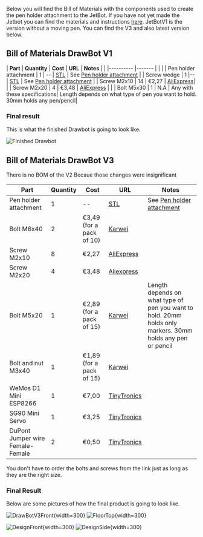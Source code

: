 Below you will find the Bill of Materials with the components used to create the pen holder attachment to the JetBot. If you have not yet made the Jetbot you can find the materials and instructions [here](https://jetbot.org/master/bill_of_materials.html). JetBotV1 is the version without a moving pen. You can find the V3 and also latest version below.

## Bill of Materials DrawBot V1

| <b>Part</b>                  	| <b>Quantity</b> 	| <b>Cost</b>  	| <b>URL</b>	                | <b>Notes</b>        	               |
|                               |----------	        |-------	    |	                            |	                                  |
| Pen holder attachment 	    | 1 	            | --            | [STL](../files/PenHolderV1.stl) | See [Pen holder attachment](https://iot.dev.hihva.nl/2022-2023-sep-jan/group-project/vitalityandaging-drawing-together/documentation/pen_holder_doc/) 	|
| Screw wedge           	    | 1             	|--          	| [STL](../files/Screw_Wedge.stl) | See [Pen holder attachment](https://iot.dev.hihva.nl/2022-2023-sep-jan/group-project/vitalityandaging-drawing-together/documentation/pen_holder_doc/) 	|
| Screw M2x10               	| 14       	        | €2,27 	    | [AliExpress](https://nl.aliexpress.com/item/1005001627481386.html?spm=a2g0o.productlist.main.35.273135c35MCt3q&algo_pvid=a8dfdfd6-c79f-4880-8925-e0e5e954fbca&algo_exp_id=a8dfdfd6-c79f-4880-8925-e0e5e954fbca-17&pdp_ext_f=%7B%22sku_id%22%3A%2212000016876824749%22%7D&pdp_npi=2%40dis%21EUR%212.39%212.06%21%21%21%21%21%402100b76616709426248643722d0776%2112000016876824749%21sea&curPageLogUid=vPjuOkgKK1ha)|                         	|
| Screw M2x20                	| 4        	        | €3,48 	    | [AliExpress](https://nl.aliexpress.com/item/1005003652695473.html?spm=a2g0o.productlist.0.0.2d4f2a85bAZKKL&algo_pvid=15682d39-8838-4f81-8daf-fe47c16ede40&aem_p4p_detail=2022121306471457949301721940000978051&algo_exp_id=15682d39-8838-4f81-8daf-fe47c16ede40-54&pdp_ext_f=%7B%22sku_id%22%3A%2212000026660424320%22%7D&pdp_npi=2%40dis%21EUR%212.15%211.72%21%21%21%21%21%402100bdf016709428339608215e0683%2112000026660424320%21sea&curPageLogUid=7h6YCRBK3RGW&ad_pvid=2022121306471457949301721940000978051_11&ad_pvid=2022121306471457949301721940000978051_11) 	|                             |
| Bolt M5x30            	    | 1              	| N.A   	    | Any with these specifications| Length depends on what type of pen you want to hold. 30mm holds any pen/pencil|

### Final result
This is what the finished Drawbot is going to look like.

![Finished Drawbot](../images/DrawBotV1.jpg)


## Bill of Materials DrawBot V3
There is no BOM of the V2 Becaue those changes were insignificant

| Part                  	| Quantity 	| Cost                     	| URL    | Notes                                 |
|-----------------------	|----------	|--------------------------	|--------|-------------------------------------	|
| Pen holder attachment 	| 1        	| -- | [STL](../files/DrawBotV3.stl) | See [Pen holder attachment](https://iot.dev.hihva.nl/2022-2023-sep-jan/group-project/vitalityandaging-drawing-together/documentation/pen_holder_doc/)    |
| Bolt M6x40            	| 2        	| €3,49 (for a pack of 10)  | [Karwei](https://www.karwei.nl/assortiment/karwei-zeskantbout-voldraad-6x40-mm-10-stuks/p/B450662)   	|                                                                                                                                                       
| Screw M2x10           	| 8        	| €2,27                    	| [AliExpress](https://nl.aliexpress.com/item/1005001627481386.html?spm=a2g0o.productlist.main.35.273135c35MCt3q&algo_pvid=a8dfdfd6-c79f-4880-8925-e0e5e954fbca&algo_exp_id=a8dfdfd6-c79f-4880-8925-e0e5e954fbca-17&pdp_ext_f=%7B%22sku_id%22%3A%2212000016876824749%22%7D&pdp_npi=2%40dis%21EUR%212.39%212.06%21%21%21%21%21%402100b76616709426248643722d0776%2112000016876824749%21sea&curPageLogUid=vPjuOkgKK1ha)	|                                                                                                                        	|
| Screw M2x20           	| 4        	| €3,48                    	| [Aliexpress](https://nl.aliexpress.com/item/1005003652695473.html?spm=a2g0o.productlist.0.0.2d4f2a85bAZKKL&algo_pvid=15682d39-8838-4f81-8daf-fe47c16ede40&aem_p4p_detail=2022121306471457949301721940000978051&algo_exp_id=15682d39-8838-4f81-8daf-fe47c16ede40-54&pdp_ext_f=%7B%22sku_id%22%3A%2212000026660424320%22%7D&pdp_npi=2%40dis%21EUR%212.15%211.72%21%21%21%21%21%402100bdf016709428339608215e0683%2112000026660424320%21sea&curPageLogUid=7h6YCRBK3RGW&ad_pvid=2022121306471457949301721940000978051_11&ad_pvid=2022121306471457949301721940000978051_11) 	|                                                                	|
| Bolt M5x20            	| 1        	| €2,89 (for a pack of 15) 	| [Karwei](https://www.karwei.nl/assortiment/karwei-inbusbout-5x20-mm-15-stuks/p/B450598) | Length depends on what type of pen you want to hold. 20mm holds only markers. 30mm holds any pen or pencil                                          	|
| Bolt and nut M3x40    	| 1        	| €1,89 (for a pack of 15) 	| [Karwei](https://www.karwei.nl/assortiment/karwei-metaalbout-3x40-mm-15-stuks/p/B450633) 	|                       	|
| WeMos D1 Mini ESP8266            	| 1        	| €7,00 	| [TinyTronics](https://www.tinytronics.nl/shop/nl/development-boards/microcontroller-boards/met-wi-fi/wemos-d1-mini-v4-esp8266-ch340)                                                       	|       	|
| SG90 Mini Servo                  	| 1        	| €3,25 	| [TinyTronics](https://www.tinytronics.nl/shop/nl/mechanica-en-actuatoren/motoren/servomotoren/sg90-mini-servo)                                                                             	|       	|
| DuPont Jumper wire Female-Female 	| 2        	| €0,50 	| [TinyTronics](https://www.tinytronics.nl/shop/nl/kabels-en-connectoren/kabels-en-adapters/prototyping-draden/dupont-compatible-en-jumper/dupont-jumper-draad-female-female-10cm-10-draden) 	|       	|

You don't have to order the bolts and screws from the link just as long as they are the right size.

### Final Result
Below are some pictures of how the final product is going to look like.

![DrawBotV3Front](../images/DrawBotV3Front.jpg){width=300}
![FloorTop](../images/FloorTop.jpg){width=300}

![DesignFront](../images/V3DesignFront.jpg){width=300}
![DesignSide](../images/V3DesignSide.jpg){width=300}



